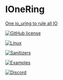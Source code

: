 # IOneRing

[One io_uring to rule all IO](https://github.com/YACLib/IOneRing)

[![GitHub license](
https://img.shields.io/badge/license-MIT-blue.svg)](
https://raw.githubusercontent.com/YACLib/IOneRing/main/LICENSE)

[![Linux](
https://github.com/YACLib/IOneRing/actions/workflows/linux_test.yml/badge.svg?branch=main)](
https://github.com/YACLib/IOneRing/actions/workflows/linux_test.yml)

[![Sanitizers](
https://github.com/YACLib/IOneRing/actions/workflows/sanitizer_test.yml/badge.svg?branch=main)](
https://github.com/YACLib/IOneRing/actions/workflows/sanitizer_test.yml)

[![Examples](
https://github.com/YACLib/IOneRing/actions/workflows/example.yml/badge.svg?branch=main)](
https://github.com/YACLib/IOneRing/actions/workflows/example.yml)

<!-- 
[![Test coverage: coveralls](
https://coveralls.io/repos/github/YACLib/YACLib/badge.svg?branch=main)](
https://coveralls.io/github/YACLib/YACLib?branch=main)
[![Test coverage: codecov](
https://codecov.io/gh/YACLib/YACLib/branch/main/graph/badge.svg)](
https://codecov.io/gh/YACLib/YACLib)
-->

[![Discord](
https://discordapp.com/api/guilds/898966884471423026/widget.png)](
https://discord.gg/xy2fDKj8VZ)
